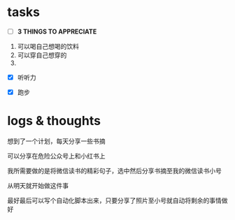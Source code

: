 # tasks
- [ ] **3 THINGS TO APPRECIATE**
1. 可以喝自己想喝的饮料
2. 可以穿自己想穿的
3. 
- [x] 听听力
- [x] 跑步


# logs & thoughts

想到了一个计划，每天分享一些书摘

可以分享在危险公众号上和小红书上

我所需要做的是将微信读书的精彩句子，选中然后分享书摘至我的微信读书小号

从明天就开始做这件事

最好最后可以写个自动化脚本出来，只要分享了照片至小号就自动将剩余的事情做好




